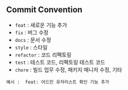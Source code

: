 ## Commit Convention

- `feat` : 새로운 기능 추가
- `fix` : 버그 수정
- `docs` : 문서 수정
- `style` : 스타일
- `refactor` : 코드 리펙토링
- `test` : 테스트 코드, 리펙토링 테스트 코드
- `chore` : 빌드 업무 수정, 패키지 매니저 수정, 기타

```
예시 :  feat: 어드민 유저리스트 확인 기능 추가
```